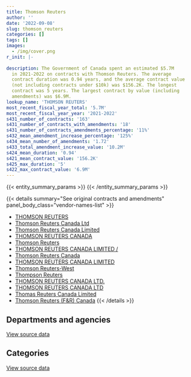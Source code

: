 ```yaml
---
title: Thomson Reuters
author: ''
date: '2022-09-08'
slug: thomson_reuters
categories: []
tags: []
images:
  - /img/cover.png
r_init: |-
  
description: The Government of Canada spent an estimated $5.7M
  in 2021-2022 on contracts with Thomson Reuters. The average
  contract duration was 0.94 years, and the average contract value
  (not including contracts under $10k) was $156.2K. The longest
  contract was 5 years. The largest contract by value (including
  amendments) was $6.9M.
lookup_name: 'THOMSON REUTERS'
most_recent_fiscal_year_total: '5.7M'
most_recent_fiscal_year_year: '2021-2022'
s431_number_of_contracts: '163'
s431_number_of_contracts_with_amendments: '18'
s431_number_of_contracts_amendments_percentage: '11%'
s432_mean_amendment_increase_percentage: '125%'
s434_mean_number_of_amendments: '1.72'
s433_total_amendment_increase_value: '10.2M'
s424_mean_duration: '0.94'
s421_mean_contract_value: '156.2K'
s425_max_duration: '5'
s422_max_contract_value: '6.9M'
---
```


<script src="/rmarkdown-libs/htmlwidgets/htmlwidgets.js"></script>
<link href="/rmarkdown-libs/datatables-css/datatables-crosstalk.css" rel="stylesheet" />
<script src="/rmarkdown-libs/datatables-binding/datatables.js"></script>
<script src="/rmarkdown-libs/jquery/jquery-3.6.0.min.js"></script>
<link href="/rmarkdown-libs/dt-core-bootstrap/css/dataTables.bootstrap.min.css" rel="stylesheet" />
<link href="/rmarkdown-libs/dt-core-bootstrap/css/dataTables.bootstrap.extra.css" rel="stylesheet" />
<script src="/rmarkdown-libs/dt-core-bootstrap/js/jquery.dataTables.min.js"></script>
<script src="/rmarkdown-libs/dt-core-bootstrap/js/dataTables.bootstrap.min.js"></script>
<link href="/rmarkdown-libs/crosstalk/css/crosstalk.min.css" rel="stylesheet" />
<script src="/rmarkdown-libs/crosstalk/js/crosstalk.min.js"></script>
<script src="/rmarkdown-libs/htmlwidgets/htmlwidgets.js"></script>
<link href="/rmarkdown-libs/datatables-css/datatables-crosstalk.css" rel="stylesheet" />
<script src="/rmarkdown-libs/datatables-binding/datatables.js"></script>
<script src="/rmarkdown-libs/jquery/jquery-3.6.0.min.js"></script>
<link href="/rmarkdown-libs/dt-core-bootstrap/css/dataTables.bootstrap.min.css" rel="stylesheet" />
<link href="/rmarkdown-libs/dt-core-bootstrap/css/dataTables.bootstrap.extra.css" rel="stylesheet" />
<script src="/rmarkdown-libs/dt-core-bootstrap/js/jquery.dataTables.min.js"></script>
<script src="/rmarkdown-libs/dt-core-bootstrap/js/dataTables.bootstrap.min.js"></script>
<link href="/rmarkdown-libs/crosstalk/css/crosstalk.min.css" rel="stylesheet" />
<script src="/rmarkdown-libs/crosstalk/js/crosstalk.min.js"></script>

{{< entity_summary_params >}}
{{< /entity_summary_params >}}

{{< details summary="See original contracts and amendments" panel_body_class="vendor-names-list" >}}
- [THOMSON REUTERS](https://search.open.canada.ca/en/ct/?sort=contract_value_f%20desc&page=1&search_text=%22THOMSON%20REUTERS%22)
- [Thomson Reuters Canada Ltd](https://search.open.canada.ca/en/ct/?sort=contract_value_f%20desc&page=1&search_text=%22Thomson%20Reuters%20Canada%20Ltd%22)
- [Thomson Reuters Canada Limited](https://search.open.canada.ca/en/ct/?sort=contract_value_f%20desc&page=1&search_text=%22Thomson%20Reuters%20Canada%20Limited%22)
- [THOMSON REUTERS CANADA](https://search.open.canada.ca/en/ct/?sort=contract_value_f%20desc&page=1&search_text=%22THOMSON%20REUTERS%20CANADA%22)
- [Thomson Reuters](https://search.open.canada.ca/en/ct/?sort=contract_value_f%20desc&page=1&search_text=%22Thomson%20Reuters%22)
- [THOMSON REUTERS CANADA LIMITED /](https://search.open.canada.ca/en/ct/?sort=contract_value_f%20desc&page=1&search_text=%22THOMSON%20REUTERS%20CANADA%20LIMITED%20%2f%22)
- [Thomson Reuters Canada](https://search.open.canada.ca/en/ct/?sort=contract_value_f%20desc&page=1&search_text=%22Thomson%20Reuters%20Canada%22)
- [THOMSON REUTERS CANADA LIMITED](https://search.open.canada.ca/en/ct/?sort=contract_value_f%20desc&page=1&search_text=%22THOMSON%20REUTERS%20CANADA%20LIMITED%22)
- [Thomson Reuters-West](https://search.open.canada.ca/en/ct/?sort=contract_value_f%20desc&page=1&search_text=%22Thomson%20Reuters-West%22)
- [Thompson Reuters](https://search.open.canada.ca/en/ct/?sort=contract_value_f%20desc&page=1&search_text=%22Thompson%20Reuters%22)
- [THOMSON REUTERS CANADA LTD.](https://search.open.canada.ca/en/ct/?sort=contract_value_f%20desc&page=1&search_text=%22THOMSON%20REUTERS%20CANADA%20LTD.%22)
- [THOMSON REUTERS CANADA LTD](https://search.open.canada.ca/en/ct/?sort=contract_value_f%20desc&page=1&search_text=%22THOMSON%20REUTERS%20CANADA%20LTD%22)
- [Thomas Reuters Canada Limited](https://search.open.canada.ca/en/ct/?sort=contract_value_f%20desc&page=1&search_text=%22Thomas%20Reuters%20Canada%20Limited%22)
- [Thomson Reuters (F&R) Canada](https://search.open.canada.ca/en/ct/?sort=contract_value_f%20desc&page=1&search_text=%22Thomson%20Reuters%20%28F%26R%29%20Canada%22)
{{< /details >}}

## Departments and agencies

<div id="htmlwidget-1" style="width:100%;height:auto;" class="datatables html-widget"></div>
<script type="application/json" data-for="htmlwidget-1">{"x":{"style":"bootstrap","filter":"none","vertical":false,"data":[["<a href=\"/departments/atssc-scdata/\">Administrative Tribunals Support Service of Canada<\/a>","<a href=\"/departments/cas-satj/\">Courts Administration Service<\/a>","<a href=\"/departments/cbsa-asfc/\">Canada Border Services Agency<\/a>","<a href=\"/departments/cer-rec/\">Canada Energy Regulator<\/a>","<a href=\"/departments/cnsc-ccsn/\">Canadian Nuclear Safety Commission<\/a>","<a href=\"/departments/cra-arc/\">Canada Revenue Agency<\/a>","<a href=\"/departments/crtc/\">Canadian Radio-television and Telecommunications Commission<\/a>","<a href=\"/departments/csc-scc/\">Correctional Service of Canada<\/a>","<a href=\"/departments/dfatd-maecd/\">Global Affairs Canada<\/a>","<a href=\"/departments/dnd-mdn/\">National Defence<\/a>","<a href=\"/departments/esdc-edsc/\">Employment and Social Development Canada<\/a>","<a href=\"/departments/feddevontario/\">Federal Economic Development Agency for Southern Ontario<\/a>","<a href=\"/departments/fin/\">Department of Finance Canada<\/a>","<a href=\"/departments/ic/\">Innovation, Science and Economic Development Canada<\/a>","<a href=\"/departments/jus/\">Department of Justice Canada<\/a>","<a href=\"/departments/nsira-ossnr/\">National Security and Intelligence Review Agency<\/a>","<a href=\"/departments/oag-bvg/\">Office of the Auditor General of Canada<\/a>","<a href=\"/departments/osfi-bsif/\">Office of the Superintendent of Financial Institutions Canada<\/a>","<a href=\"/departments/pco-bcp/\">Privy Council Office<\/a>","<a href=\"/departments/ps-sp/\">Public Safety Canada<\/a>","<a href=\"/departments/pwgsc-tpsgc/\">Public Services and Procurement Canada<\/a>","<a href=\"/departments/rcmp-grc/\">Royal Canadian Mounted Police<\/a>","<a href=\"/departments/tbs-sct/\">Treasury Board of Canada Secretariat<\/a>","<a href=\"/departments/tc/\">Transport Canada<\/a>","<a href=\"/departments/wd-deo/\">Western Economic Diversification Canada<\/a>"],[34467.79,52342.04,39848.26,39921,null,1141834.12,12871.4,37808.38,null,113087.86,14359.09,10130.62,215022.93,150933.49,555277.63,null,null,null,null,905.29,51334.07,285688.58,null,null,5289.65],[34246.75,83649.5,69572.95,null,10923.71,1299959.66,8887.38,30314.73,142200.77,261763.59,14967.88,907.22,101552.5,80755.66,2139191.26,null,null,15707.6,null,7363,203400,427444.64,20195.7,4324.77,null],[20882.37,31276.36,9317.86,null,12190.44,1178598.3,null,3503.22,28165.76,44320.97,14926.99,null,67056.91,138321.06,3092519.52,10599.55,null,null,662.61,6437.59,255902.09,138960.31,null,17346.6,null],[31693.7,72066.29,47930.49,39765.6,12424.35,1044114.52,null,39119.25,58880.67,127415,14926.99,null,73824.3,261044.55,3203790.1,21282.7,20805.87,null,10515.39,null,295583.11,308550.1,null,13069.35,null]],"container":"<table class=\"table table-striped table-hover row-border order-column display\">\n  <thead>\n    <tr>\n      <th>Department<\/th>\n      <th>2018-2019<\/th>\n      <th>2019-2020<\/th>\n      <th>2020-2021<\/th>\n      <th>2021-2022<\/th>\n    <\/tr>\n  <\/thead>\n<\/table>","options":{"order":[[4,"desc"]],"pageLength":10,"autoWidth":true,"columnDefs":[{"targets":1,"render":"function(data, type, row, meta) {\n    return type !== 'display' ? data : DTWidget.formatCurrency(data, \"$\", 2, 3, \",\", \".\", true, null);\n  }"},{"targets":2,"render":"function(data, type, row, meta) {\n    return type !== 'display' ? data : DTWidget.formatCurrency(data, \"$\", 2, 3, \",\", \".\", true, null);\n  }"},{"targets":3,"render":"function(data, type, row, meta) {\n    return type !== 'display' ? data : DTWidget.formatCurrency(data, \"$\", 2, 3, \",\", \".\", true, null);\n  }"},{"targets":4,"render":"function(data, type, row, meta) {\n    return type !== 'display' ? data : DTWidget.formatCurrency(data, \"$\", 2, 3, \",\", \".\", true, null);\n  }"},{"width":"16%","targets":[1,2,3,4]},{"className":"dt-right","targets":[1,2,3,4]}],"orderClasses":false}},"evals":["options.columnDefs.0.render","options.columnDefs.1.render","options.columnDefs.2.render","options.columnDefs.3.render"],"jsHooks":[]}</script>
<p class="text-right">
<a href="https://github.com/GoC-Spending/contracts-data/tree/main/data/out/vendors/thomson_reuters/summary_by_fiscal_year_by_department.csv" class="source-data-link btn btn-link">View source data</a>
</p>

## Categories

<div id="htmlwidget-2" style="width:100%;height:auto;" class="datatables html-widget"></div>
<script type="application/json" data-for="htmlwidget-2">{"x":{"style":"bootstrap","filter":"none","vertical":false,"data":[["<a href=\"/categories/office_management/\">Office management<\/a>","<a href=\"/categories/professional_services/\">Professional services<\/a>","<a href=\"/categories/information_technology/\">Information technology<\/a>","<a href=\"/categories/industrial_products_and_services/\">Industrial products and services<\/a>","<a href=\"/categories/human_capital/\">Human capital<\/a>"],[594323.19,15219.97,774554.85,null,1377024.2],[2017457.99,203400,1085388.6,null,1651082.67],[1814838.31,353443.69,1605487.16,7513.33,1289706.01],[2067545.7,395059.27,1886872.14,6976.67,1340348.55]],"container":"<table class=\"table table-striped table-hover row-border order-column display\">\n  <thead>\n    <tr>\n      <th>Category<\/th>\n      <th>2018-2019<\/th>\n      <th>2019-2020<\/th>\n      <th>2020-2021<\/th>\n      <th>2021-2022<\/th>\n    <\/tr>\n  <\/thead>\n<\/table>","options":{"order":[[4,"desc"]],"dom":"t","pageLength":30,"autoWidth":true,"columnDefs":[{"targets":1,"render":"function(data, type, row, meta) {\n    return type !== 'display' ? data : DTWidget.formatCurrency(data, \"$\", 2, 3, \",\", \".\", true, null);\n  }"},{"targets":2,"render":"function(data, type, row, meta) {\n    return type !== 'display' ? data : DTWidget.formatCurrency(data, \"$\", 2, 3, \",\", \".\", true, null);\n  }"},{"targets":3,"render":"function(data, type, row, meta) {\n    return type !== 'display' ? data : DTWidget.formatCurrency(data, \"$\", 2, 3, \",\", \".\", true, null);\n  }"},{"targets":4,"render":"function(data, type, row, meta) {\n    return type !== 'display' ? data : DTWidget.formatCurrency(data, \"$\", 2, 3, \",\", \".\", true, null);\n  }"},{"width":"16%","targets":[1,2,3,4]},{"className":"dt-right","targets":[1,2,3,4]}],"orderClasses":false,"lengthMenu":[10,25,30,50,100]}},"evals":["options.columnDefs.0.render","options.columnDefs.1.render","options.columnDefs.2.render","options.columnDefs.3.render"],"jsHooks":[]}</script>
<p class="text-right">
<a href="https://github.com/GoC-Spending/contracts-data/tree/main/data/out/vendors/thomson_reuters/summary_by_fiscal_year_by_category.csv" class="source-data-link btn btn-link">View source data</a>
</p>
